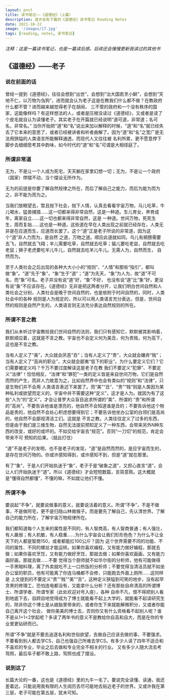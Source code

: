 ```yaml
---
layout: post
title: 读书笔记——《道德经》（上篇）
description: 或许会有下篇的《道德经》读书笔记 Reading Notes
date: 2021-10-22
image: '/images/17.jpg'
tags: [reading, notes, 读书笔记]
---
```


*注释：这是一篇读书笔记，也是一篇读后感。后续还会慢慢更新我读过的其他书*

## 《道德经》——老子

### 说在前面的话
曾经一提到《道德经》，往往会想到“出世”，会想到“治大国若烹小鲜”，会想到“天地不仁，以万物为刍狗”，进而就会认为老子这是在教我们什么都不做？在教政府什么都不管？进而越来越觉得老子在胡闹，
三不管的政府和一个没有秩序的国家，这能像样吗？有这样想法的人，或者是压根没读过《道德经》，又或者是读了个皮毛就自认为读懂老子。其实老子在开篇就已经说明“道可道，非常道；名可名，非常名。”
当你开始把“道”和“名”说出来加以解释的时候，“道”和“名”就已经失去了它本来的意思了，或者已经被讲者和听者曲解了。因为“道”和“名”之宽广是无法用狭隘的人类语言所能解释通透，而现代人又往往被
名利所累，更不愿意停下脚步去细细思考其中韵味，如今时代的“道”和“名”可谓是大相径庭了。

### 所谓非常道
无为，不是让一个人成为死宅，天天躺在家里幻想一切；无为，不是让一个政府（国家）停摆不动，当个摆设无所作为。

无为的前提是你要了解自然规律之所在，而后了解自己之能力，而后为能为而为之，非不能为而为之。

当我们放眼望去，暂且抛下社会，抛下人情，认真去看看宇宙万物，马儿吃草，牛儿喝水，猛兽捕猎……这一切都来得非常自然，这是一种道。生儿育女，养育成年，离家自立……这一切也都来得非常自然，这是
一种道。世间万物，死死生生，周而复始……这也是一种道。这些道在早在人类出现之前就已经存在，人类无非是在应道而生，应道而长罢了。这个“道”正是老子所说的非常道，因为这个“道”非人力而为，是自然
之道，万物之道。顺应此道就如同，鸟儿有翅膀需要去飞，自然就去飞翔；羊儿需要吃草，自然就去吃草；猫儿要吃老鼠，自然就去吃老鼠；狮子老虎要吃羊儿牛儿，自然就去吃羊儿牛儿。无需人为，自然而生，
自然而为。

至于人类社会之后出现的各种大大小小的“规则”、“人情”和那些“指引”，都叫做“象”。“道”先于“象”，“象”生于“道”；“道”为先天，“象”为人为，故“道”不可名，而“象”可名。老子并没有说“道”好，“象”不好，
也没有说“道”比“象”好，更没有说“象”不应该存在。《道德经》无非是把这两者分开，让我们明白世间自然和人类社会之分别，人类社会是晚于世间自然的，也是依附于时间自然的，同时，人类社会中的各种
规则是人为规定的，所以可以用人类语言充分表达，但是，世间自然的规则是自然产生的，人类语言则无法充分表达自然规则的所在。

### 所谓不言之教
我们从未听过宇宙教给我们世间自然的法则，我们只有感知它，默默被其影响着，默默顺应着，这就是不言之教。宇宙也不会定义何为美丑，何为贵贱，何为高下，这也是不言之教。

当有人定义了“美”，大众就会厌恶“丑”；当有人定义了“贵”，大众就会嫌弃“贱”；当有人定义了“高尚的职业”，大众就会鄙夷“低下的职业”。为什么要定义它们？它们需要被定义吗？千万不要过度解读这是老子在教
我们不要定义“犯罪”、不要定义“法律”！恰恰相反，“法律”和“罪犯”一类的定义皆是来自世间万物，它们是自然而然的产生，而非人力故意为之，比如自然界中也会有类似的“规则”和“法律”，只是生物们并不会用
人类语言表述下来罢了。而“美”“丑”、“贵”“贱”则是人类因为某种私利或欲望而定义的，宇宙中并不需要这种“定义”，这才是人为。就因为有了这些“人为”的“定义”，才会让普罗大众盲目追求所谓的“美”、所谓的
“贵”和所谓的“高尚”。不要告诉他谁是漂亮的，他自然不会知道谁是丑的；不要告诉他这个物品是贵的，他自然不会处心积虑想要得到它；不要告诉他坐办公室的白领们是高尚的，他自然不会鄙视清洁工们。这就是
不言之教。人类往往定义了过多的东西，但是由于我们是三维生物，自然无法提前预知定义了一种东西，会带来另外N种东西的改变，或好的或坏的。不如交给宇宙去“规范”。否则“一刀切”的规范，肯定会带来不可
预知的后果。（就此打住）

“道”不是老子的发明，也不是老子的发现，“道”是自然而然的，是应宇宙而生的，是存在世间万物的。你或许感知得到，或许感知不到，但是“道”就在那里。

有了“象”，于是人们开始执迷于“象”，老子于是“破象之道”，又担心直言“道”，会让人们开始执迷于“道”。所以《道德经》才会短短数篇，言简意赅。这大概就是“懂得自然都懂”，不懂的嘛，不如就让他们不懂。

### 所谓不争
要说起“不争”，就要说做事的意义，就要说活着的意义。所谓“不争”，不是不做事，不是做阿宅，更不是归隐山林做猴子。而是要先了解自己，先认清世界。了解自己的能力所在，了解宇宙万物规律所在。

我们都知道每个人生来的属性是不同的，有人智商高，有人智商普通；有人强壮，有人羸弱；有人机敏，有人稳重……为什么宇宙会让我们形形色色？为什么不让全天下的人都是智商150，或者都能扛100公斤？因为
这个世界需要不同的功能、不同的属性、不同的螺丝才能运转。如果你喜欢编程，又有能力做好编程，那就去做；如果你喜欢烹饪，又有能力做好烹饪，那就去做；如果你喜欢画画，又有能力画好画，那就去做……不要
觉得当个厨师就不如华尔街的分析师，他有可能做得一手黑暗料理，离了外卖就吃不上一口热饭的分析师；不要觉得当清洁员就不如坐办公室的职员，他有可能离了你连马桶都不会修，只能跑去外面上厕所……这同样是
上文提到的不要定义“贵”“贱”“美”“丑”，这种定义狭隘到可笑的地步，没有起早贪黑的修理工，恐怕连电都没有，又能拿什么分析？还有那些自命清高的所谓博士、所谓学者、所谓专家（此处欢迎对号入座），各种
自命不凡，恨不得把别人看到地底下去，自顾自地觉得成为了博士就能看不起上大学的，就能看不起读研究生的，除非你这个博士是从娘胎里带来的，或者你生下来就能解微积分，又或者你能自己离开这个社会，
做你美美的博士去，否则你又有什么资格看不起别人呢？谁不是从1+1=2学起呢？多读了两年书的意义不是教给你自高和自大，而是在你的专业里更钻研而已。

所谓“不争”就是不要去追逐名利和世俗欲望，去做自己应该去做的事，不要强求。不要看到别人都去学CS，自己也强自己所难去学CS。有多少人读了四年不适合和不喜欢的专业，毕业之后去做和专业完全不相关的行业。
又有多少人随大流去考驾照，最后车子都不敢上路，驾照也成了摆设。

### 说到这了
长篇大论的一番，这也是《道德经》里的九牛一毛了。要说完全读懂、读通，我还差着远，只能说用我有限的人生阅历去尽可能地去贴近老子的世界。又或许我在第三层，老子可能在第五层，犹未可知。
